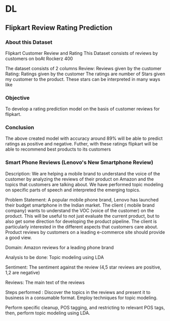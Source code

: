 # DL

## Flipkart Review Rating Prediction

### About this Dataset
Flipkart Customer Review and Rating This Dataset consists of reviews by customers on boAt Rockerz 400

The dataset consists of 2 columns
Review: Reviews given by the customer Rating: Ratings given by the customer The ratings are number of Stars given my customer to the product. These stars can be interpreted in many ways like

### Objective
To develop a rating prediction model on the basis of customer reviews for flipkart.
### Conclusion
The above created model with accuracy around 89% will be able to predict ratings as positive and negative.
Futher, with these ratings flipkart will be able to recommend best products to its customers


### Smart Phone Reviews (Lenovo's New Smartphone Review)

Description: We are helping a mobile brand to understand the voice of the customer by analyzing the reviews of their product on Amazon and the topics that customers are talking about. We have performed topic modeling on specific parts of speech and interpreted the emerging topics.

Problem Statement: A popular mobile phone brand, Lenovo has launched their budget smartphone in the Indian market. The client ( mobile brand company) wants to understand the VOC (voice of the customer) on the product. This will be useful to not just evaluate the current product, but to also get some direction for developing the product pipeline. The client is particularly interested in the different aspects that customers care about. Product reviews by customers on a leading e-commerce site should provide a good view.

Domain: Amazon reviews for a leading phone brand

Analysis to be done: Topic modeling using LDA

Sentiment: The sentiment against the review (4,5 star reviews are positive, 1,2 are negative)

Reviews: The main text of the reviews

Steps performed : Discover the topics in the reviews and present it to business in a consumable format. Employ techniques for topic modeling.

Perform specific cleanup, POS tagging, and restricting to relevant POS tags, then, perform topic modeling using LDA.
